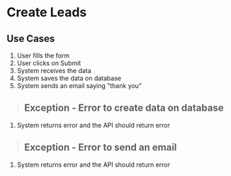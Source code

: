 # Create Leads

## Use Cases
1. User fills the form
2. User clicks on Submit
3. System receives the data
4. System saves the data on database
5. System sends an email saying "thank you"

> ## Exception - Error to create data on database
1. System returns error and the API should return error

> ## Exception - Error to send an email
1. System returns error and the API should return error
